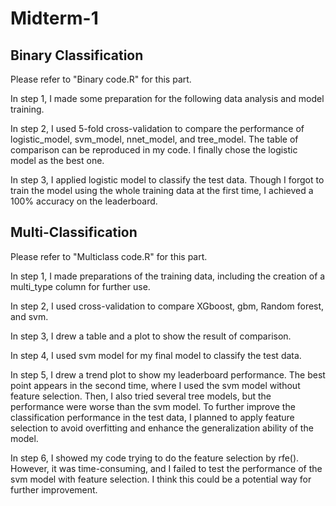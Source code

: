# Midterm-1
## Binary Classification
Please refer to "Binary code.R" for this part.

In step 1, I made some preparation for the following data analysis and model training.

In step 2, I used 5-fold cross-validation to compare the performance of logistic_model, svm_model, nnet_model, and tree_model. The table of comparison can be reproduced in my code. I finally chose the logistic model as the best one.

In step 3, I applied logistic model to classify the test data. Though I forgot to train the model using the whole training data at the first time, I achieved a 100% accuracy on the leaderboard.

## Multi-Classification
Please refer to "Multiclass code.R" for this part.

In step 1, I made preparations of the training data, including the creation of a multi_type column for further use.

In step 2, I used cross-validation to compare XGboost, gbm, Random forest, and svm.

In step 3, I drew a table and a plot to show the result of comparison. 

In step 4, I used svm model for my final model to classify the test data.

In step 5, I drew a trend plot to show my leaderboard performance. The best point appears in the second time, where I used the svm model without feature selection. Then, I also tried several tree models, but the performance were worse than the svm model. To further improve the classification performance in the test data, I planned to apply feature selection to avoid overfitting and enhance the generalization ability of the model.

In step 6, I showed my code trying to do the feature selection by rfe(). However, it was time-consuming, and I failed to test the performance of the svm model with feature selection. I think this could be a potential way for further improvement.
